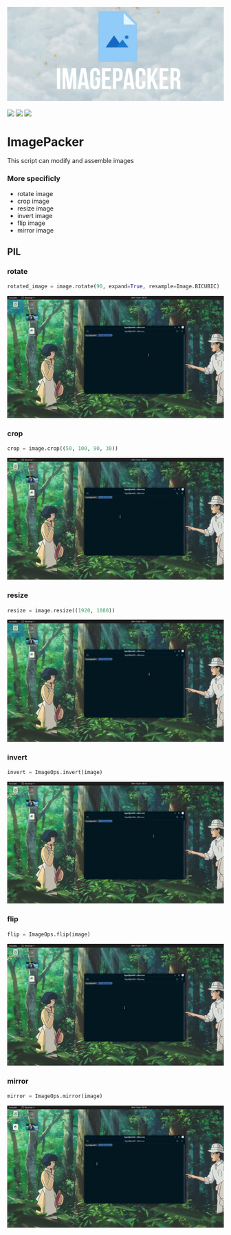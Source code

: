 <img src=/img/imagepacker.png><br><br><img src="https://forthebadge.com/images/badges/built-with-love.svg" height="40" length="40"> <img src="https://forthebadge.com/images/badges/made-with-python.svg" height="40" length="40"> <img src="https://forthebadge.com/images/badges/fuck-it-ship-it.svg" height="40" length="40">
# ImagePacker
This script can modify and assemble images
### More specificly
* rotate image     
* crop image       
* resize image     
* invert image      
* flip image       
* mirror image
## PIL
### rotate
```py
rotated_image = image.rotate(90, expand=True, resample=Image.BICUBIC)
```
<img src="/img/rotate.gif"><br>
### crop
```py
crop = image.crop((50, 100, 90, 30))
```
<img src="/img/crop.gif"><br>
### resize
```py
resize = image.resize((1920, 1080))
```
<img src="/img/resize.gif"><br>
### invert
```py
invert = ImageOps.invert(image)
```
<img src="/img/invert.gif"><br>
### flip
```py
flip = ImageOps.flip(image)
```
<img src="/img/flip.gif"><br>
### mirror
```py
mirror = ImageOps.mirror(image)
```
<img src="/img/mirror.gif"><br>
